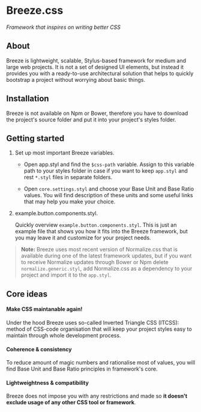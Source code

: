 # Breeze.css
_Framework that inspires on writing better CSS_


## About

Breeze is lightweight, scalable, Stylus-based framework for medium and large web projects. It is not a set of designed UI elements, but instead it provides you with a ready-to-use architectural solution that helps to quickly bootstrap a project without worrying about basic things.

## Installation

Breeze is not available on Npm or Bower, therefore you have to download the project's source folder and put it into your project's styles folder. 

## Getting started

1. Set up most important Breeze variables.

   - Open app.styl and find the `$css-path` variable. Assign to this variable path to your styles folder in case if you want to keep `app.styl` and rest `*.styl` files in separate folders.  
  
   - Open `core.settings.styl` and choose your Base Unit and Base Ratio values. You will find description of these units and some useful links that may help you make your choice.  

2. example.button.components.styl.

   Quickly overview `example.button.components.styl`. This is just an example file that shows you how it fits into the Breeze framework, but you may leave it and customize for your project needs.  
   

> **Note:** Breeze uses most recent version of Normalize.css that is available during one of the latest framework updates, but if you want to receive Normalize updates through Bower or Npm delete `normalize.generic.styl`, add Normalize.css as a dependency to your project and import it to the `app.styl`.

## Core ideas

#### Make CSS maintanable again!

Under the hood Breeze uses so-called Inverted Triangle CSS (ITCSS): method of CSS-code organisation that will keep your project styles easy to maintain through whole development process.

#### Coherence & consistency

To reduce amount of magic numbers and rationalise most of values, you will find Base Unit and Base Ratio principles in framework's core. 

#### Lightweightness & compatibility

Breeze does not impose you with any restrictions and made so **it doesn't exclude usage of any other CSS tool or framework**.
